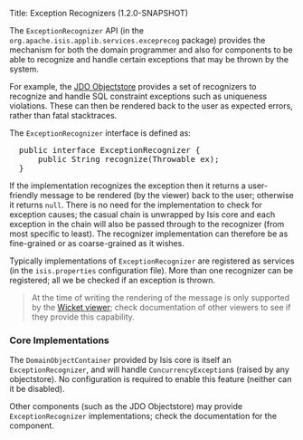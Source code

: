 Title: Exception Recognizers (1.2.0-SNAPSHOT)

The `ExceptionRecognizer` API (in the `org.apache.isis.applib.services.exceprecog` package) provides the mechanism for both the domain programmer and also for components to be able to recognize and handle certain exceptions that may be thrown by the system.

For example, the [JDO Objectstore](../components/objectstores/jdo/about.html) provides a set of recognizers to recognize and handle SQL constraint exceptions such as uniqueness violations.  These can then be rendered back to the user as expected errors, rather than fatal stacktraces.

The `ExceptionRecognizer` interface is defined as:

<pre>
  public interface ExceptionRecognizer {
      public String recognize(Throwable ex);
  }
</pre>

If the implementation recognizes the exception then it returns a user-friendly message to be rendered (by the viewer) back to the user; otherwise it returns `null`.  There is no need for the implementation to check for exception causes; the casual chain is unwrapped by Isis core and each exception in the chain will also be passed through to the recognizer (from most specific to least).  The recognizer implementation can therefore be as fine-grained or as coarse-grained as it wishes.

Typically implementations of `ExceptionRecognizer` are registered as services (in the `isis.properties` configuration file). More than one recognizer can be registered; all we be checked if an exception is thrown.

> At the time of writing the rendering of the message is only supported by the [Wicket viewer](../components/viewers/wicket/about.html); check documentation of other viewers to see if they provide this capability.

### Core Implementations

The `DomainObjectContainer` provided by Isis core is itself an `ExceptionRecognizer`, and will handle `ConcurrencyException`s (raised by any objectstore).  No configuration is required to enable this feature (neither can it be disabled).

Other components (such as the JDO Objectstore) may provide `ExceptionRecognizer` implementations; check the documentation for the component.
